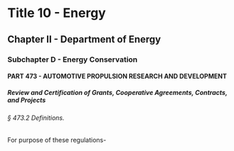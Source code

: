 
# Title 10 - Energy
## Chapter II - Department of Energy
### Subchapter D - Energy Conservation
#### PART 473 - AUTOMOTIVE PROPULSION RESEARCH AND DEVELOPMENT
##### Review and Certification of Grants, Cooperative Agreements, Contracts, and Projects
###### § 473.2 Definitions.

For purpose of these regulations-

